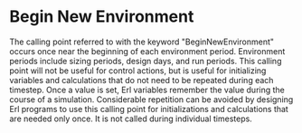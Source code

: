 # Begin New Environment

The calling point referred to with the keyword "BeginNewEnvironment" occurs once near the beginning of each environment period. Environment periods include sizing periods, design days, and run periods. This calling point will not be useful for control actions, but is useful for initializing variables and calculations that do not need to be repeated during each timestep. Once a value is set, Erl variables remember the value during the course of a simulation. Considerable repetition can be avoided by designing Erl programs to use this calling point for initializations and calculations that are needed only once. It is not called during individual timesteps.